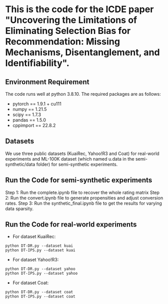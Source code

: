 # This is the code for the ICDE paper "Uncovering the Limitations of Eliminating Selection Bias for Recommendation: Missing Mechanisms, Disentanglement, and Identifiability".
## Environment Requirement

The code runs well at python 3.8.10. The required packages are as follows:

- pytorch == 1.9.1 + cu111
- numpy == 1.21.5
- scipy == 1.7.3
- pandas == 1.5.0
- cppimport == 22.8.2

## Datasets

We use three public datasets (KuaiRec, Yahoo!R3 and Coat) for real-world experiments and ML-100K dataset (which named u.data in the semi-synthetic/data folder) for semi-synthetic experiments. 

## Run the Code for semi-synthetic experiments
Step 1: Run the complete.ipynb file to recover the whole rating matrix
Step 2: Run the convert.ipynb file to generate propensities and adjust conversion rates.
Step 3: Run the synthetic_final.ipynb file to get the results for varying data sparsity.

## Run the Code for real-world experiments

- For dataset KuaiRec:

```shell
python DT-DR.py --dataset kuai
python DT-IPS.py --dataset kuai
```

- For dataset Yahoo!R3:

```shell
python DT-DR.py --dataset yahoo
python DT-IPS.py --dataset yahoo
```

- For dataset Coat:

```shell
python DT-DR.py --dataset coat
python DT-IPS.py --dataset coat
```
